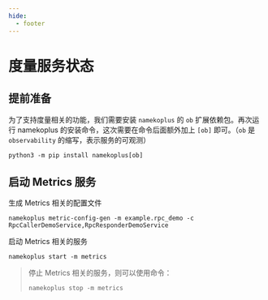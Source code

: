 ```yaml
---
hide:
  - footer
---
```


# 度量服务状态


## 提前准备

为了支持度量相关的功能，我们需要安装 `namekoplus` 的 `ob` 扩展依赖包。再次运行 namekoplus 的安装命令，这次需要在命令后面额外加上 `[ob]` 即可。（`ob` 是 `observability` 的缩写，表示服务的可观测）

```
python3 -m pip install namekoplus[ob]
```

## 启动 Metrics 服务


生成 Metrics 相关的配置文件

```
namekoplus metric-config-gen -m example.rpc_demo -c RpcCallerDemoService,RpcResponderDemoService
```


启动 Metrics 相关的服务

```
namekoplus start -m metrics
```


> 停止 Metrics 相关的服务，则可以使用命令：
> 
> ```
> namekoplus stop -m metrics
> ```


